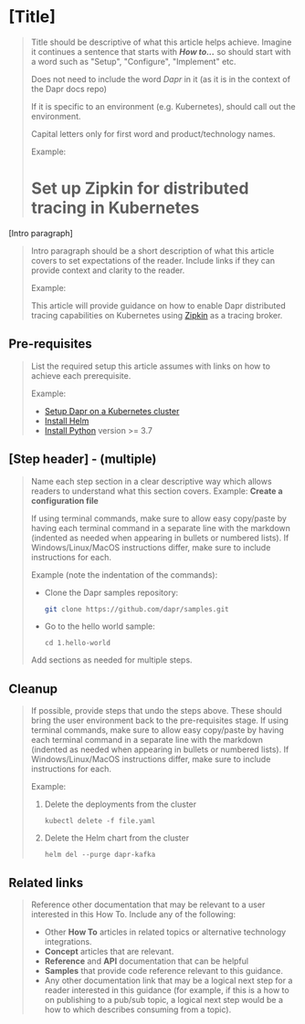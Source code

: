 # [Title] 

>Title should be descriptive of what this article helps achieve. Imagine it continues a sentence that starts with ***How to...*** so should start with a word such as "Setup", "Configure", "Implement" etc.
>
>Does not need to include the word *Dapr* in it (as it is in the context of the Dapr docs repo)
>
>If it is specific to an environment (e.g. Kubernetes), should call out the environment.
>
>Capital letters only for first word and product/technology names.
>
>Example:
># Set up Zipkin for distributed tracing in Kubernetes

[Intro paragraph]

> Intro paragraph should be a short description of what this article covers to set expectations of the reader. Include links if they can provide context and clarity to the reader.
>
> Example:
>
> This article will provide guidance on how to enable Dapr distributed tracing capabilities on Kubernetes using [Zipkin](https://zipkin.io/) as a tracing broker. 

## Pre-requisites

>List the required setup this article assumes with links on how to achieve each prerequisite.
>
>Example:
>
> - [Setup Dapr on a Kubernetes cluster](https://github.com/dapr/docs/blob/master/getting-started/environment-setup.md#installing-dapr-on-a-kubernetes-cluster)
> - [Install Helm](https://helm.sh/docs/intro/install/)
> - [Install Python](https://www.python.org/downloads/) version >= 3.7

## [Step header] - (multiple)

>
>Name each step section in a clear descriptive way which allows readers to understand what this section covers. Example: **Create a configuration file**
>
>If using terminal commands, make sure to allow easy copy/paste by having each terminal command in a separate line with the markdown (indented as needed when appearing in bullets or numbered lists). If Windows/Linux/MacOS instructions differ, make sure to include instructions for each.
>
>Example (note the indentation of the commands):
>
>- Clone the Dapr samples repository:
>   ```bash
>   git clone https://github.com/dapr/samples.git
>   ```
>- Go to the hello world sample:
>   ```
>   cd 1.hello-world
>   ```
> 
>Add sections as needed for multiple steps.
>

## Cleanup

>
> If possible, provide steps that undo the steps above. These should bring the user environment back to the pre-requisites stage. If using terminal commands, make sure to allow easy copy/paste by having each terminal command in a separate line with the markdown (indented as needed when appearing in bullets or numbered lists). If Windows/Linux/MacOS instructions differ, make sure to include instructions for each.
>
>Example:
>
>1. Delete the deployments from the cluster
>       ```
>       kubectl delete -f file.yaml
>       ```
>2. Delete the Helm chart from the cluster
>       ```
>       helm del --purge dapr-kafka
>       ```
>

## Related links

>
> Reference other documentation that may be relevant to a user interested in this How To. Include any of the following:
>
>- Other **How To** articles in related topics or alternative technology integrations.
>- **Concept** articles that are relevant.
>- **Reference** and **API** documentation that can be helpful
>- **Samples** that provide code reference relevant to this guidance.
>- Any other documentation link that may be a logical next step for a reader interested in this guidance (for example, if this is a how to on publishing to a pub/sub topic, a logical next step would be a how to which describes consuming from a topic).
>


